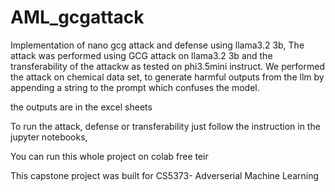 # AML_gcgattack

Implementation of nano gcg attack and defense using llama3.2 3b, The attack was performed using GCG attack on llama3.2 3b and the transferability of the attackw as tested on phi3.5mini instruct.
We performed the attack on chemical data set, to generate harmful outputs from the llm by appending a string to the prompt which confuses the model.

the outputs are in the excel sheets

To run the attack, defense or transferability just follow the instruction in the jupyter notebooks,

You can run this whole project on colab free teir

This capstone project was built for CS5373- Adverserial Machine Learning
